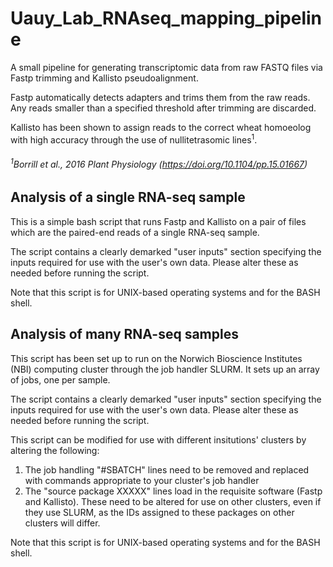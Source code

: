 # Uauy_Lab_RNAseq_mapping_pipeline
A small pipeline for generating transcriptomic data from raw FASTQ files via Fastp trimming and Kallisto pseudoalignment.

Fastp automatically detects adapters and trims them from the raw reads. Any reads smaller than a specified threshold after trimming are discarded.

Kallisto has been shown to assign reads to the correct wheat homoeolog with high accuracy through the use of nullitetrasomic lines<sup>1</sup>.

###### <sup>1</sup>*Borrill et al., 2016 Plant Physiology (https://doi.org/10.1104/pp.15.01667)*



## Analysis of a single RNA-seq sample
This is a simple bash script that runs Fastp and Kallisto on a pair of files which are the paired-end reads of a single RNA-seq sample.

The script contains a clearly demarked "user inputs" section specifying the inputs required for use with the user's own data. Please alter these as needed before running the script.

Note that this script is for UNIX-based operating systems and for the BASH shell.



## Analysis of many RNA-seq samples
This script has been set up to run on the Norwich Bioscience Institutes (NBI) computing cluster through the job handler SLURM. It sets up an array of jobs, one per sample.

The script contains a clearly demarked "user inputs" section specifying the inputs required for use with the user's own data. Please alter these as needed before running the script.

This script can be modified for use with different insitutions' clusters by altering the following:

1) The job handling "#SBATCH" lines need to be removed and replaced with commands appropriate to your cluster's job handler
2) The "source package XXXXX" lines load in the requisite software (Fastp and Kallisto). These need to be altered for use on other clusters, even if they use SLURM, as the IDs assigned to these packages on other clusters will differ.

Note that this script is for UNIX-based operating systems and for the BASH shell.
